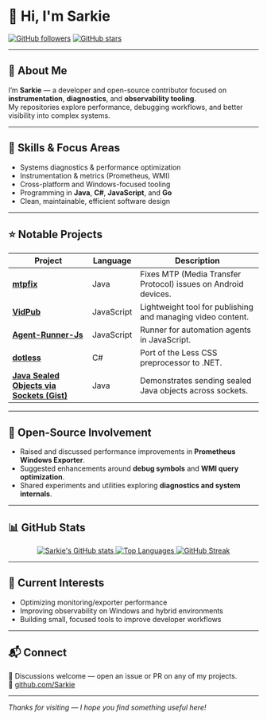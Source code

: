 # 👋 Hi, I'm Sarkie  

[![GitHub followers](https://img.shields.io/github/followers/Sarkie?style=social&label=Follow)](https://github.com/Sarkie)
[![GitHub stars](https://img.shields.io/github/stars/Sarkie?style=social&label=Stars)](https://github.com/Sarkie?tab=stars)

---

## 🚀 About Me  
I’m **Sarkie** — a developer and open-source contributor focused on **instrumentation**, **diagnostics**, and **observability tooling**.  
My repositories explore performance, debugging workflows, and better visibility into complex systems.

---

## 🧰 Skills & Focus Areas  
- Systems diagnostics & performance optimization  
- Instrumentation & metrics (Prometheus, WMI)  
- Cross-platform and Windows-focused tooling  
- Programming in **Java**, **C#**, **JavaScript**, and **Go**  
- Clean, maintainable, efficient software design  

---

## ⭐ Notable Projects  

| Project | Language | Description |
|----------|-----------|-------------|
| [**mtpfix**](https://github.com/Sarkie/mtpfix) | Java | Fixes MTP (Media Transfer Protocol) issues on Android devices. |
| [**VidPub**](https://github.com/Sarkie/VidPub) | JavaScript | Lightweight tool for publishing and managing video content. |
| [**Agent-Runner-Js**](https://github.com/Sarkie/Agent-Runner-Js) | JavaScript | Runner for automation agents in JavaScript. |
| [**dotless**](https://github.com/Sarkie/dotless) | C# | Port of the Less CSS preprocessor to .NET. |
| [**Java Sealed Objects via Sockets (Gist)**](https://gist.github.com/sarkie/9138396) | Java | Demonstrates sending sealed Java objects across sockets. |

---

## 🧩 Open-Source Involvement  
- Raised and discussed performance improvements in **Prometheus Windows Exporter**.  
- Suggested enhancements around **debug symbols** and **WMI query optimization**.  
- Shared experiments and utilities exploring **diagnostics and system internals**.

---

## 📊 GitHub Stats  

<div align="center">

<a href="https://github.com/Sarkie">
  <picture>
    <source 
      srcset="https://github-readme-stats.vercel.app/api?username=Sarkie&show_icons=true&hide_border=true&theme=tokyonight"
      media="(prefers-color-scheme: dark)" />
    <source 
      srcset="https://github-readme-stats.vercel.app/api?username=Sarkie&show_icons=true&hide_border=true&theme=default"
      media="(prefers-color-scheme: light)" />
    <img alt="Sarkie's GitHub stats" src="https://github-readme-stats.vercel.app/api?username=Sarkie&show_icons=true&hide_border=true&theme=default" />
  </picture>
</a>

<a href="https://github.com/Sarkie">
  <picture>
    <source 
      srcset="https://github-readme-stats.vercel.app/api/top-langs/?username=Sarkie&layout=compact&hide_border=true&theme=tokyonight"
      media="(prefers-color-scheme: dark)" />
    <source 
      srcset="https://github-readme-stats.vercel.app/api/top-langs/?username=Sarkie&layout=compact&hide_border=true&theme=default"
      media="(prefers-color-scheme: light)" />
    <img alt="Top Languages" src="https://github-readme-stats.vercel.app/api/top-langs/?username=Sarkie&layout=compact&hide_border=true&theme=default" />
  </picture>
</a>

<a href="https://github.com/Sarkie">
  <picture>
    <source 
      srcset="https://streak-stats.demolab.com?user=Sarkie&theme=tokyonight&hide_border=true"
      media="(prefers-color-scheme: dark)" />
    <source 
      srcset="https://streak-stats.demolab.com?user=Sarkie&theme=default&hide_border=true"
      media="(prefers-color-scheme: light)" />
    <img alt="GitHub Streak" src="https://streak-stats.demolab.com?user=Sarkie&theme=default&hide_border=true" />
  </picture>
</a>

</div>

---

## 🎯 Current Interests  
- Optimizing monitoring/exporter performance  
- Improving observability on Windows and hybrid environments  
- Building small, focused tools to improve developer workflows  

---

## 📬 Connect  
💬 Discussions welcome — open an issue or PR on any of my projects.  
🔗 [github.com/Sarkie](https://github.com/Sarkie)

---

*Thanks for visiting — I hope you find something useful here!*
